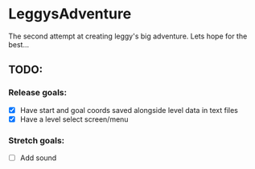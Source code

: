 # LeggysAdventure
The second attempt at creating leggy's big adventure. Lets hope for the best...

## TODO:
### Release goals:
- [x] Have start and goal coords saved alongside level data in text files
- [x] Have a level select screen/menu
### Stretch goals:
- [ ] Add sound
